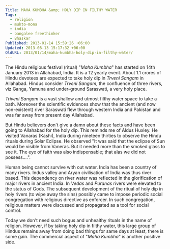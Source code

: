 ```yaml
---
Title: MAHA KUMBHA &amp; HOLY DIP IN FILTHY WATER
Tags:
  - religion
  - mukto-mona
  - india
  - bangalee freethinker
  - Bhaskar
Published: 2013-01-14 15:59:26 +06:00
Updated: 2013-08-13 15:17:32 +06:00
OldURL: 2013/01/14/maha-kumbha-holy-dip-in-filthy-water/
---
```


The Hindu religious festival (ritual) "<em>Maha Kumbha</em>" has started on 14th January 2013 in Allahabad, India. It is a 12 yearly event. About 1.1 crores of Hindu devotees are expected to take holy dip in <em>Trveni Sangam</em> in Allahabad. Hindus consider <em>Trveni Sangam</em>, the confluence of three rivers, viz Ganga, Yamuna and under-ground Saraswati, a very holy place.

<em>Triveni Sangam </em>is a vast shallow and utmost filthy water space to take a bath. Moreover the scientific evidences show that the ancient (and now non-existent) river Saraswati flew through western India and Pakistan and was far away from present day Allahabad.

But Hindu believers don't give a damn about these facts and have been going to Allahabad for the holy dip. This reminds me of Aldus Huxley. He visited Vanaras (Kashi), India during nineteen thirties to observe the Hindu rituals during Solar Eclipse. He observed "It was said that the eclipse of Sun would be visible from Vaneras. But it needed more than the smoked glass to see it. The eye of faith was also indispensable; that alas we did not possess….". 

Human being cannot survive with out water. India has been a country of many rivers. Indus valley and Aryan civilisation of India was thus river based. This dependency on river water was reflected in the glorification of major rivers in ancient India. In <em>Vedas</em> and <em>Puranas</em> rivers were elevated to the status of Gods. The subsequent development of the ritual of holy dip in holy rivers (to wipe away the sins) possibly came to impose periodic social congregation with religious directive as enforcer. In such congregation, religious matters were discussed and propagated as a tool for social control.

Today we don't need such bogus and unhealthy rituals in the name of religion. However, if by taking holy dip in filthy water, this large group of Hindus remains away from doing bad things for same days at least, there is some gain.  The commercial aspect of "<em>Maha Kumbha</em>" is another positive side.

